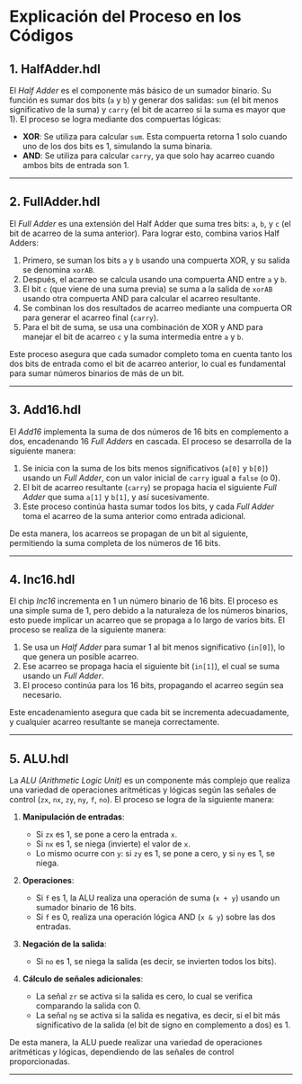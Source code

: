 # Explicación del Proceso en los Códigos

## 1. HalfAdder.hdl
El *Half Adder* es el componente más básico de un sumador binario. Su función es sumar dos bits (`a` y `b`) y generar dos salidas: `sum` (el bit menos significativo de la suma) y `carry` (el bit de acarreo si la suma es mayor que 1). El proceso se logra mediante dos compuertas lógicas:
- **XOR**: Se utiliza para calcular `sum`. Esta compuerta retorna 1 solo cuando uno de los dos bits es 1, simulando la suma binaria.
- **AND**: Se utiliza para calcular `carry`, ya que solo hay acarreo cuando ambos bits de entrada son 1.

---

## 2. FullAdder.hdl
El *Full Adder* es una extensión del Half Adder que suma tres bits: `a`, `b`, y `c` (el bit de acarreo de la suma anterior). Para lograr esto, combina varios Half Adders:
1. Primero, se suman los bits `a` y `b` usando una compuerta XOR, y su salida se denomina `xorAB`.
2. Después, el acarreo se calcula usando una compuerta AND entre `a` y `b`.
3. El bit `c` (que viene de una suma previa) se suma a la salida de `xorAB` usando otra compuerta AND para calcular el acarreo resultante.
4. Se combinan los dos resultados de acarreo mediante una compuerta OR para generar el acarreo final (`carry`).
5. Para el bit de suma, se usa una combinación de XOR y AND para manejar el bit de acarreo `c` y la suma intermedia entre `a` y `b`.

Este proceso asegura que cada sumador completo toma en cuenta tanto los dos bits de entrada como el bit de acarreo anterior, lo cual es fundamental para sumar números binarios de más de un bit.

---

## 3. Add16.hdl
El *Add16* implementa la suma de dos números de 16 bits en complemento a dos, encadenando 16 *Full Adders* en cascada. El proceso se desarrolla de la siguiente manera:
1. Se inicia con la suma de los bits menos significativos (`a[0]` y `b[0]`) usando un *Full Adder*, con un valor inicial de `carry` igual a `false` (o 0).
2. El bit de acarreo resultante (`carry`) se propaga hacia el siguiente *Full Adder* que suma `a[1]` y `b[1]`, y así sucesivamente.
3. Este proceso continúa hasta sumar todos los bits, y cada *Full Adder* toma el acarreo de la suma anterior como entrada adicional.

De esta manera, los acarreos se propagan de un bit al siguiente, permitiendo la suma completa de los números de 16 bits.

---

## 4. Inc16.hdl
El chip *Inc16* incrementa en 1 un número binario de 16 bits. El proceso es una simple suma de 1, pero debido a la naturaleza de los números binarios, esto puede implicar un acarreo que se propaga a lo largo de varios bits. El proceso se realiza de la siguiente manera:
1. Se usa un *Half Adder* para sumar 1 al bit menos significativo (`in[0]`), lo que genera un posible acarreo.
2. Ese acarreo se propaga hacia el siguiente bit (`in[1]`), el cual se suma usando un *Full Adder*.
3. El proceso continúa para los 16 bits, propagando el acarreo según sea necesario.

Este encadenamiento asegura que cada bit se incrementa adecuadamente, y cualquier acarreo resultante se maneja correctamente.

---

## 5. ALU.hdl
La *ALU (Arithmetic Logic Unit)* es un componente más complejo que realiza una variedad de operaciones aritméticas y lógicas según las señales de control (`zx`, `nx`, `zy`, `ny`, `f`, `no`). El proceso se logra de la siguiente manera:

1. **Manipulación de entradas**:
   - Si `zx` es 1, se pone a cero la entrada `x`.
   - Si `nx` es 1, se niega (invierte) el valor de `x`.
   - Lo mismo ocurre con `y`: si `zy` es 1, se pone a cero, y si `ny` es 1, se niega.

2. **Operaciones**:
   - Si `f` es 1, la ALU realiza una operación de suma (`x + y`) usando un sumador binario de 16 bits.
   - Si `f` es 0, realiza una operación lógica AND (`x & y`) sobre las dos entradas.

3. **Negación de la salida**:
   - Si `no` es 1, se niega la salida (es decir, se invierten todos los bits).

4. **Cálculo de señales adicionales**:
   - La señal `zr` se activa si la salida es cero, lo cual se verifica comparando la salida con 0.
   - La señal `ng` se activa si la salida es negativa, es decir, si el bit más significativo de la salida (el bit de signo en complemento a dos) es 1.

De esta manera, la ALU puede realizar una variedad de operaciones aritméticas y lógicas, dependiendo de las señales de control proporcionadas.

---


